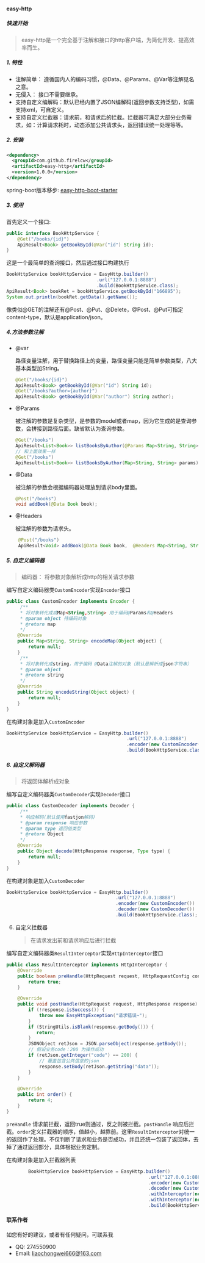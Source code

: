 #### easy-http

##### 快速开始

> easy-http是一个完全基于注解和接口的http客户端，为简化开发、提高效率而生。

##### 1. 特性

   + 注解简单： 遵循国内人的编码习惯，@Data、@Params、@Var等注解见名之意。
   + 无侵入： 接口不需要继承。
   + 支持自定义编解码：默认已经内置了JSON编解码(返回参数支持泛型)，如需支持xml，可自定义。
   + 支持自定义拦截器：请求前，和请求后的拦截。拦截器可满足大部分业务需求，如：计算请求耗时，动态添加公共请求头，返回错误统一处理等等。

##### 2. 安装

   ``` xml
   <dependency>
     <groupId>com.github.firelcw</groupId>
     <artifactId>easy-http</artifactId>
     <version>1.0.0</version>
   </dependency>
   ```

spring-boot版本移步: [easy-http-boot-starter](https://github.com/firelcw/easy-http-spring)

##### 3. 使用

   首先定义一个接口:

   ``` java
   public interface BookHttpService {
       @Get("/books/{id}")
       ApiResult<Book> getBookById(@Var("id") String id);
   }    
   ```

   这是一个最简单的查询接口，然后通过接口构建执行

   ``` java
   BookHttpService bookHttpService = EasyHttp.builder()
       								.url("127.0.0.1:8888")
       								.build(BookHttpService.class);
   ApiResult<Book> bookRet = bookHttpService.getBookById("166895");
   System.out.println(bookRet.getData().getName());
   ```

   像类似@GET的注解还有@Post、@Put、@Delete，@Post、@Put可指定content-type，默认是application/json。

##### 4.方法参数注解

   + @var

     路径变量注解，用于替换路径上的变量，路径变量只能是简单参数类型，八大基本类型加String。

     ```java
     @Get("/books/{id}")
     ApiResult<Book> getBookById(@Var("id") String id);
     @Get("/books?author={author}")
     ApiResult<Book> getBookById(@Var("author") String author);
     ```

   + @Params

     被注解的参数是复杂类型，是参数的model或者map，因为它生成的是查询参数，会拼接到路径后面。缺省默认为查询参数。

     ``` java
     @Get("/books")
     ApiResult<List<Book>> listBooksByAuthor(@Params Map<String, String> params);
     // 和上面效果一样
     @Get("/books")
     ApiResult<List<Book>> listBooksByAuthor(Map<String, String> params);
     ```

   + @Data

     被注解的参数会根据编码器处理放到请求body里面。

     ``` java
     @Post("/books")
     void addBook(@Data Book book);
     ```

   + @Headers

     被注解的参数为请求头。

     ``` java
      @Post("/books")
      ApiResult<Void> addBook(@Data Book book,  @Headers Map<String, String> headers);
     ```

##### 5. 自定义编码器

> 编码器： 将参数对象解析成http的相关请求参数

编写自定义编码器类`CustomEncoder`实现`Encoder`接口

``` java
public class CustomEncoder implements Encoder {
     /**
     * 将对象转化成成Map<String,String> 用于编码@Params和@Headers
     * @param object 待编码对象
     * @return map
     */
    @Override
    public Map<String, String> encodeMap(Object object) {
        return null;
    }
	 /**
     * 将对象转化成string，用于编码 @Data注解的对象（默认是解析成json字符串）
     * @param object
     * @return string
     */
    @Override
    public String encodeString(Object object) {
        return null;
    }
}
```

在构建对象是加入`CustomEncoder`

``` java
BookHttpService bookHttpService = EasyHttp.builder()
                                            .url("127.0.0.1:8888")
                                            .encoder(new CustomEncoder())
                                            .build(BookHttpService.class);
```

##### 6. 自定义解码器

> 将返回体解析成对象

编写自定义编码器类`CustomDecoder`实现`Decoder`接口

``` java
public class CustomDecoder implements Decoder {
     /**
     * 响应解码(默认使用fastjon解码)
     * @param response 响应参数
     * @param type 返回值类型
     * @return Object
     */
    @Override
    public Object decode(HttpResponse response, Type type) {
        return null;
    }
}
```
在构建对象是加入`CustomDecoder`

``` java
BookHttpService bookHttpService = EasyHttp.builder()
                                        .url("127.0.0.1:8888")
                                        .encoder(new CustomEncoder())
                                        .decoder(new CustomDecoder())
                                        .build(BookHttpService.class);
```

6. 自定义拦截器

   > 在请求发出前和请求响应后进行拦截

编写自定义编码器类`ResultInterceptor`实现`HttpInterceptor`接口

``` java
public class ResultInterceptor implements HttpInterceptor {
    @Override
    public boolean preHandle(HttpRequest request, HttpRequestConfig config) {
        return true;
    }

    @Override
    public void postHandle(HttpRequest request, HttpResponse response) {
        if (!response.isSuccess()) {
            throw new EasyHttpException("请求错误~");
        }
        if (StringUtils.isBlank(response.getBody())) {
           return;
        }
        JSONObject retJson = JSON.parseObject(response.getBody());
        // 假设业务code：200 为操作成功
        if (retJson.getInteger("code") == 200) {
            // 覆盖包含公共信息的json
            response.setBody(retJson.getString("data"));
        }
    }

    @Override
    public int order() {
        return 4;
    }
}
```

`preHandle` 请求前拦截，返回true则通过，反之则被拦截。`postHandle` 响应后拦截。`order`定义拦截器的顺序，值越小，越靠前。这里`ResultInterceptor`对统一的返回作了处理。不仅判断了请求和业务是否成功，并且还统一包装了返回体，去掉了通过返回部分，具体根据业务定制。

在构建对象是加入拦截器列表

``` java
        BookHttpService bookHttpService = EasyHttp.builder()
                                                    .url("127.0.0.1:8888")
                                                    .encoder(new CustomEncoder())
                                                    .decoder(new CustomDecoder())
                                                    .withInterceptor(new ResultInterceptor())
                                                    .withInterceptor(new TimeInterceptor())
                                                    .build(BookHttpService.class);
```



#### 联系作者

如您有好的建议，或者有任何疑问，可联系我

- QQ: 274550900
- Email: liaochongwei666@163.com